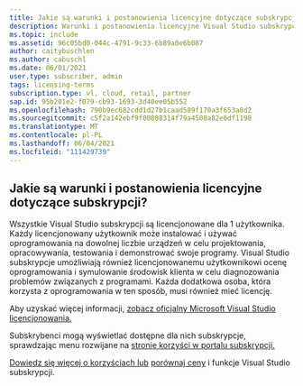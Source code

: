 ```yaml
---
title: Jakie są warunki i postanowienia licencyjne dotyczące subskrypcji?
description: Warunki i postanowienia licencyjne Visual Studio subskrypcji
ms.topic: include
ms.assetid: 96c05bd0-044c-4791-9c33-6b89a0e6b087
author: caitybuschlen
ms.author: cabuschl
ms.date: 06/01/2021
user.type: subscriber, admin
tags: licensing-terms
subscription.type: vl, cloud, retail, partner
sap.id: 95b201e2-f079-cb93-1693-3d40ee05b552
ms.openlocfilehash: 790b9ec682cdd1d27b1caad509f170a3f653a8d2
ms.sourcegitcommit: c5f2a142ebf9f00808314f79a4508a82e6df1198
ms.translationtype: MT
ms.contentlocale: pl-PL
ms.lasthandoff: 06/04/2021
ms.locfileid: "111429739"
---
```

## <a name="what-are-the-subscription-licensing-terms-and-conditions"></a>Jakie są warunki i postanowienia licencyjne dotyczące subskrypcji? 

Wszystkie Visual Studio subskrypcji są licencjonowane dla 1 użytkownika. Każdy licencjonowany użytkownik może instalować i używać oprogramowania na dowolnej liczbie urządzeń w celu projektowania, opracowywania, testowania i demonstrować swoje programy. Visual Studio subskrypcje umożliwiają również licencjonowanemu użytkownikowi ocenę oprogramowania i symulowanie środowisk klienta w celu diagnozowania problemów związanych z programami. Każda dodatkowa osoba, która korzysta z oprogramowania w ten sposób, musi również mieć licencję. 

Aby uzyskać więcej informacji, [zobacz oficjalny Microsoft Visual Studio licencjonowania.](https://visualstudio.microsoft.com/wp-content/uploads/2020/03/Visual-Studio-Licensing-Whitepaper-Mar-2020.pdf) 

Subskrybenci mogą wyświetlać dostępne dla nich subskrypcje, sprawdzając menu rozwijane na [stronie korzyści w portalu subskrypcji.](https://my.visualstudio.com/benefits) 

[Dowiedz się więcej o korzyściach lub](https://visualstudio.microsoft.com/vs/benefits/) [porównaj ceny](https://visualstudio.microsoft.com/vs/pricing/) i funkcje Visual Studio subskrypcji.